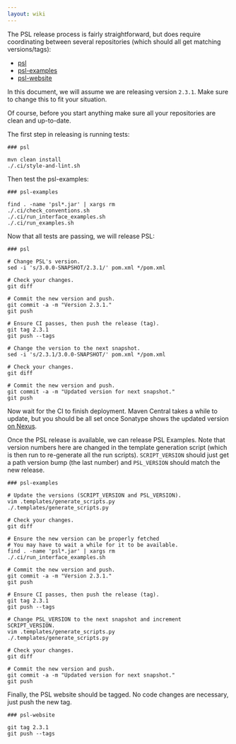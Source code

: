 ```yaml
---
layout: wiki
---
```


The PSL release process is fairly straightforward,
but does require coordinating between several repositories (which should all get matching versions/tags):
 - [psl](https://github.com/linqs/psl)
 - [psl-examples](https://github.com/linqs/psl-examples)
 - [psl-website](https://github.com/linqs/psl-website)

In this document, we will assume we are releasing version `2.3.1`.
Make sure to change this to fit your situation.

Of course, before you start anything make sure all your repositories are clean and up-to-date.

The first step in releasing is running tests:
```
### psl

mvn clean install
./.ci/style-and-lint.sh
```
Then test the psl-examples:
```
### psl-examples

find . -name 'psl*.jar' | xargs rm
./.ci/check_conventions.sh
./.ci/run_interface_examples.sh
./.ci/run_examples.sh
```

Now that all tests are passing, we will release PSL:
```
### psl

# Change PSL's version.
sed -i 's/3.0.0-SNAPSHOT/2.3.1/' pom.xml */pom.xml

# Check your changes.
git diff

# Commit the new version and push.
git commit -a -m "Version 2.3.1."
git push

# Ensure CI passes, then push the release (tag).
git tag 2.3.1
git push --tags

# Change the version to the next snapshot.
sed -i 's/2.3.1/3.0.0-SNAPSHOT/' pom.xml */pom.xml

# Check your changes.
git diff

# Commit the new version and push.
git commit -a -m "Updated version for next snapshot."
git push
```

Now wait for the CI to finish deployment.
Maven Central takes a while to update, but you should be all set once Sonatype shows the updated version [on Nexus](https://oss.sonatype.org/#nexus-search;quick~org.linqs).

Once the PSL release is available, we can release PSL Examples.
Note that version numbers here are changed in the template generation script (which is then run to re-generate all the run scripts).
`SCRIPT_VERSION` should just get a path version bump (the last number) and `PSL_VERSION` should match the new release.
```
### psl-examples

# Update the versions (SCRIPT_VERSION and PSL_VERSION).
vim .templates/generate_scripts.py
./.templates/generate_scripts.py

# Check your changes.
git diff

# Ensure the new version can be properly fetched
# You may have to wait a while for it to be available.
find . -name 'psl*.jar' | xargs rm
./.ci/run_interface_examples.sh

# Commit the new version and push.
git commit -a -m "Version 2.3.1."
git push

# Ensure CI passes, then push the release (tag).
git tag 2.3.1
git push --tags

# Change PSL_VERSION to the next snapshot and increment SCRIPT_VERSION.
vim .templates/generate_scripts.py
./.templates/generate_scripts.py

# Check your changes.
git diff

# Commit the new version and push.
git commit -a -m "Updated version for next snapshot."
git push
```

Finally, the PSL website should be tagged.
No code changes are necessary, just push the new tag.
```
### psl-website

git tag 2.3.1
git push --tags
```
